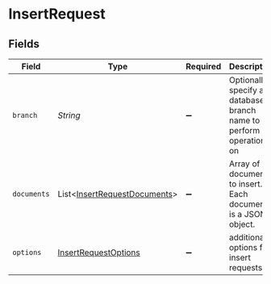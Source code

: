 # InsertRequest


## Fields

| Field                                                                         | Type                                                                          | Required                                                                      | Description                                                                   |
| ----------------------------------------------------------------------------- | ----------------------------------------------------------------------------- | ----------------------------------------------------------------------------- | ----------------------------------------------------------------------------- |
| `branch`                                                                      | *String*                                                                      | :heavy_minus_sign:                                                            | Optionally specify a database branch name to perform operation on             |
| `documents`                                                                   | List<[InsertRequestDocuments](../../models/shared/InsertRequestDocuments.md)> | :heavy_minus_sign:                                                            | Array of documents to insert. Each document is a JSON object.                 |
| `options`                                                                     | [InsertRequestOptions](../../models/shared/InsertRequestOptions.md)           | :heavy_minus_sign:                                                            | additional options for insert requests.                                       |